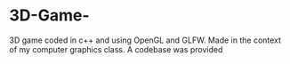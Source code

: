 3D-Game-
========

3D game coded in c++ and using OpenGL and GLFW. Made in the context of my computer graphics class. A codebase was provided
